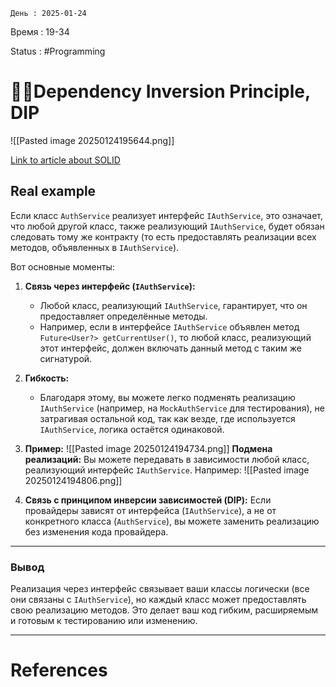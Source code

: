 	День : 2025-01-24 
Время : 19-34

Status : #Programming  


# 👨‍💻Dependency Inversion Principle, DIP

![[Pasted image 20250124195644.png]]


[Link to article about SOLID](https://techdynasty.medium.com/mastering-dependency-inversion-principle-in-flutter-e1748fe9e006)

## Real example
Если класс `AuthService` реализует интерфейс `IAuthService`, это означает, что любой другой класс, также реализующий `IAuthService`, будет обязан следовать тому же контракту (то есть предоставлять реализации всех методов, объявленных в `IAuthService`).

Вот основные моменты:

1. **Связь через интерфейс (`IAuthService`):**
    
    - Любой класс, реализующий `IAuthService`, гарантирует, что он предоставляет определённые методы.
    - Например, если в интерфейсе `IAuthService` объявлен метод `Future<User?> getCurrentUser()`, то любой класс, реализующий этот интерфейс, должен включать данный метод с таким же сигнатурой.
2. **Гибкость:**
    
    - Благодаря этому, вы можете легко подменять реализацию `IAuthService` (например, на `MockAuthService` для тестирования), не затрагивая остальной код, так как везде, где используется `IAuthService`, логика остаётся одинаковой.
3. **Пример:**
![[Pasted image 20250124194734.png]]
**Подмена реализаций:** Вы можете передавать в зависимости любой класс, реализующий интерфейс `IAuthService`. Например:
![[Pasted image 20250124194806.png]]
1. **Связь с принципом инверсии зависимостей (DIP):** Если провайдеры зависят от интерфейса (`IAuthService`), а не от конкретного класса (`AuthService`), вы можете заменить реализацию без изменения кода провайдера.
    

---

### Вывод

Реализация через интерфейс связывает ваши классы логически (все они связаны с `IAuthService`), но каждый класс может предоставлять свою реализацию методов. Это делает ваш код гибким, расширяемым и готовым к тестированию или изменению.


---
# References

